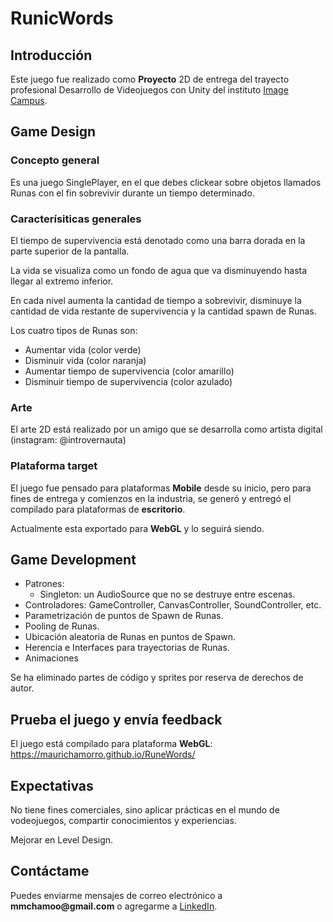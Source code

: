 # RunicWords

## Introducción
Este juego fue realizado como **Proyecto** 2D de entrega del trayecto profesional Desarrollo de Videojuegos con Unity del instituto [Image Campus](https://www.imagecampus.edu.ar).
## Game Design

### Concepto general
Es una juego SinglePlayer, en el que debes clickear sobre objetos llamados Runas con el fin sobrevivir durante un tiempo determinado. 

### Caracterísiticas generales
El tiempo de supervivencia está denotado como una barra dorada en la parte superior de la pantalla. 

La vida se visualiza como un fondo de agua que va disminuyendo hasta llegar al extremo inferior.

En cada nivel aumenta la cantidad de tiempo a sobrevivir, disminuye la cantidad de vida restante de supervivencia y la cantidad spawn de Runas.

Los cuatro tipos de Runas son:
  - Aumentar vida (color verde)
  - Disminuir vida (color naranja)
  - Aumentar tiempo de supervivencia (color amarillo)
  - Disminuir tiempo de supervivencia (color azulado)

### Arte
El arte 2D está realizado por un amigo que se desarrolla como artista digital (instagram: @introvernauta)

### Plataforma target
El juego fue pensado para plataformas __Mobile__ desde su inicio, pero para fines de entrega y comienzos en la industria, se generó y entregó el compilado para plataformas de __escritorio__.

Actualmente esta exportado para __WebGL__ y lo seguirá siendo.

## Game Development
- Patrones: 
  - Singleton: un AudioSource que no se destruye entre escenas. 
- Controladores: GameController, CanvasController, SoundController, etc.
- Parametrización de puntos de Spawn de Runas.
- Pooling de Runas.
- Ubicación aleatoria de Runas en puntos de Spawn.
- Herencia e Interfaces para trayectorias de Runas.
- Animaciones

Se ha eliminado partes de código y sprites por reserva de derechos de autor.

## Prueba el juego y envía feedback
El juego está compilado para plataforma __WebGL__: https://maurichamorro.github.io/RuneWords/

## Expectativas
No tiene fines comerciales, sino aplicar prácticas en el mundo de vodeojuegos, compartir conocimientos y experiencias.

Mejorar en Level Design.

## Contáctame
Puedes enviarme mensajes de correo electrónico a __mmchamoo@gmail.com__ o agregarme a [LinkedIn](https://www.linkedin.com/in/mauricio-manuel-chamorro).
